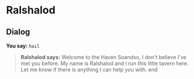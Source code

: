 # Ralshalod


## Dialog

**You say:** `hail`



>**Ralshalod says:** Welcome to the Haven Soandso, I don't believe I've met you before. My name is Ralshalod and I run this little tavern here. Let me know if there is anything I can help you with.
end
